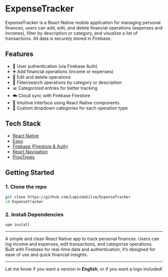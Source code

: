 # ExpenseTracker

ExpenseTracker is a React Native mobile application for managing personal finances, users can add, edit, and delete financial operations (expenses and incomes), filter by description or category, and visualize a list of transactions. All data is securely stored in Firebase.

##  Features

- 🔐 User authentication (via Firebase Auth)
- ➕ Add financial operations (income or expenses)
- 📝 Edit and delete operations
- 🔎 Filter/search operations by category or description
- 📊 Categorized entries for better tracking
- ☁️ Cloud sync with Firebase Firestore
- 🧾 Intuitive interface using React Native components
- 🎨 Custom dropdown categories for each operation type

##  Tech Stack

- [React Native](https://reactnative.dev/)
- [Expo](https://expo.dev/)
- [Firebase (Firestore & Auth)](https://firebase.google.com/)
- [React Navigation](https://reactnavigation.org/)
- [PropTypes](https://reactjs.org/docs/typechecking-with-proptypes.html)

##  Getting Started

### 1. Clone the repo

```bash
git clone https://github.com/LapizdaSilva/ExpenseTracker
cd ExpenseTracker
```

### 2. Install Dependencies
```
npm install
```





---


A simple and clean React Native app to track personal finances. Users can log income and expenses, edit transactions, and categorize operations. Built with Firebase for real-time data and authentication, it’s designed for ease of use and quick financial insights.

---

Let me know if you want a version in **English**, or if you want a logo included!
